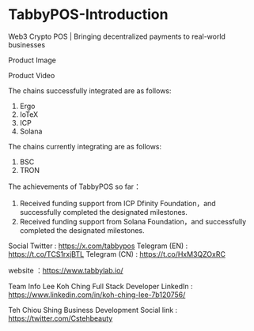 # TabbyPOS-Introduction
Web3 Crypto POS | Bringing decentralized payments to real-world businesses

Product Image


Product Video

The chains successfully integrated are as follows:
1. Ergo
2. IoTeX
3. ICP
4. Solana

The chains currently integrating are as follows: 
1. BSC
2. TRON

The achievements of TabbyPOS so far：
1. Received funding support from ICP Dfinity Foundation，and successfully completed the designated milestones.
2. Received funding support from Solana Foundation，and successfully completed the designated milestones.


Social
Twitter : https://x.com/tabbypos
Telegram (EN) : https://t.co/TCS1rxjBTL
Telegram (CN) : https://t.co/HxM3QZOxRC

website ：https://www.tabbylab.io/

Team Info
Lee Koh Ching
Full Stack Developer
LinkedIn : https://www.linkedin.com/in/koh-ching-lee-7b120756/

Teh Chiou Shing
Business Development
Social link : https://twitter.com/Cstehbeauty



